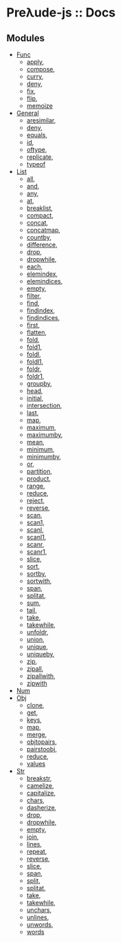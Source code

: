 # Preλude-js :: Docs

## Modules


* [Func](Func.md)
	* [apply](FUNC.md#funcapply),
	* [compose](FUNC.md#funccompose),
	* [curry](FUNC.md#funccurry),
	* [deny](FUNC.md#funcdeny),
	* [fix](FUNC.md#funcfix),
	* [flip](FUNC.md#funcflip),
	* [memoize](FUNC.md#funcmemoize)
* [General](General.md)
	* [aresimilar](GENERAL.md#generalaresimilar),
	* [deny](GENERAL.md#generaldeny),
	* [equals](GENERAL.md#generalequals),
	* [id](GENERAL.md#generalid),
	* [oftype](GENERAL.md#generaloftype),
	* [replicate](GENERAL.md#generalreplicate),
	* [typeof](GENERAL.md#generaltypeof)
* [List](List.md)
	* [all](LIST.md#listall),
	* [and](LIST.md#listand),
	* [any](LIST.md#listany),
	* [at](LIST.md#listat),
	* [breaklist](LIST.md#listbreaklist),
	* [compact](LIST.md#listcompact),
	* [concat](LIST.md#listconcat),
	* [concatmap](LIST.md#listconcatmap),
	* [countby](LIST.md#listcountby),
	* [difference](LIST.md#listdifference),
	* [drop](LIST.md#listdrop),
	* [dropwhile](LIST.md#listdropwhile),
	* [each](LIST.md#listeach),
	* [elemindex](LIST.md#listelemindex),
	* [elemindices](LIST.md#listelemindices),
	* [empty](LIST.md#listempty),
	* [filter](LIST.md#listfilter),
	* [find](LIST.md#listfind),
	* [findindex](LIST.md#listfindindex),
	* [findindices](LIST.md#listfindindices),
	* [first](LIST.md#listfirst),
	* [flatten](LIST.md#listflatten),
	* [fold](LIST.md#listfold),
	* [fold1](LIST.md#listfold1),
	* [foldl](LIST.md#listfoldl),
	* [foldl1](LIST.md#listfoldl1),
	* [foldr](LIST.md#listfoldr),
	* [foldr1](LIST.md#listfoldr1),
	* [groupby](LIST.md#listgroupby),
	* [head](LIST.md#listhead),
	* [initial](LIST.md#listinitial),
	* [intersection](LIST.md#listintersection),
	* [last](LIST.md#listlast),
	* [map](LIST.md#listmap),
	* [maximum](LIST.md#listmaximum),
	* [maximumby](LIST.md#listmaximumby),
	* [mean](LIST.md#listmean),
	* [minimum](LIST.md#listminimum),
	* [minimumby](LIST.md#listminimumby),
	* [or](LIST.md#listor),
	* [partition](LIST.md#listpartition),
	* [product](LIST.md#listproduct),
	* [range](LIST.md#listrange),
	* [reduce](LIST.md#listreduce),
	* [reject](LIST.md#listreject),
	* [reverse](LIST.md#listreverse),
	* [scan](LIST.md#listscan),
	* [scan1](LIST.md#listscan1),
	* [scanl](LIST.md#listscanl),
	* [scanl1](LIST.md#listscanl1),
	* [scanr](LIST.md#listscanr),
	* [scanr1](LIST.md#listscanr1),
	* [slice](LIST.md#listslice),
	* [sort](LIST.md#listsort),
	* [sortby](LIST.md#listsortby),
	* [sortwith](LIST.md#listsortwith),
	* [span](LIST.md#listspan),
	* [splitat](LIST.md#listsplitat),
	* [sum](LIST.md#listsum),
	* [tail](LIST.md#listtail),
	* [take](LIST.md#listtake),
	* [takewhile](LIST.md#listtakewhile),
	* [unfoldr](LIST.md#listunfoldr),
	* [union](LIST.md#listunion),
	* [unique](LIST.md#listunique),
	* [uniqueby](LIST.md#listuniqueby),
	* [zip](LIST.md#listzip),
	* [zipall](LIST.md#listzipall),
	* [zipallwith](LIST.md#listzipallwith),
	* [zipwith](LIST.md#listzipwith)
* [Num](Num.md)
* [Obj](Obj.md)
	* [clone](OBJ.md#objclone),
	* [get](OBJ.md#objget),
	* [keys](OBJ.md#objkeys),
	* [map](OBJ.md#objmap),
	* [merge](OBJ.md#objmerge),
	* [objtopairs](OBJ.md#objobjtopairs),
	* [pairstoobj](OBJ.md#objpairstoobj),
	* [reduce](OBJ.md#objreduce),
	* [values](OBJ.md#objvalues)
* [Str](Str.md)
	* [breakstr](STR.md#strbreakstr),
	* [camelize](STR.md#strcamelize),
	* [capitalize](STR.md#strcapitalize),
	* [chars](STR.md#strchars),
	* [dasherize](STR.md#strdasherize),
	* [drop](STR.md#strdrop),
	* [dropwhile](STR.md#strdropwhile),
	* [empty](STR.md#strempty),
	* [join](STR.md#strjoin),
	* [lines](STR.md#strlines),
	* [repeat](STR.md#strrepeat),
	* [reverse](STR.md#strreverse),
	* [slice](STR.md#strslice),
	* [span](STR.md#strspan),
	* [split](STR.md#strsplit),
	* [splitat](STR.md#strsplitat),
	* [take](STR.md#strtake),
	* [takewhile](STR.md#strtakewhile),
	* [unchars](STR.md#strunchars),
	* [unlines](STR.md#strunlines),
	* [unwords](STR.md#strunwords),
	* [words](STR.md#strwords)
